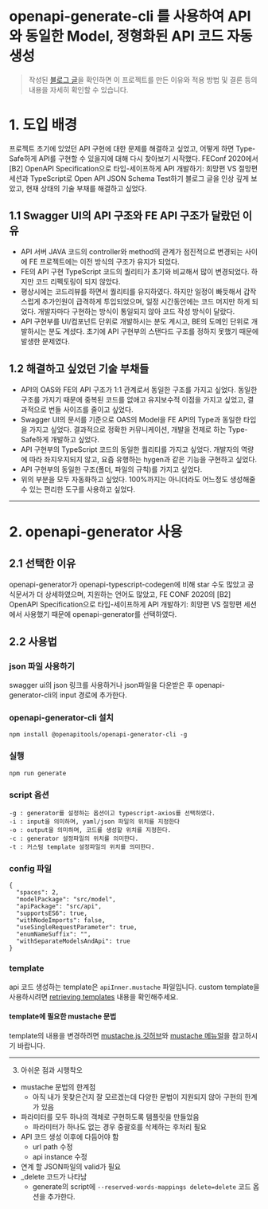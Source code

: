 openapi-generate-cli 를 사용하여 API와 동일한 Model, 정형화된 API 코드 자동 생성
========================

> 작성된 [블로그 글](https://velog.io/@kdeun1/OpenAPI-Generator%EB%A5%BC-%EC%82%AC%EC%9A%A9%ED%95%98%EC%97%AC-API%EC%99%80-%EB%8F%99%EC%9D%BC%ED%95%9C-Model%EA%B3%BC-%EC%A0%95%ED%98%95%ED%99%94%EB%90%9C-API%EC%BD%94%EB%93%9C-%EC%9E%90%EB%8F%99%EC%83%9D%EC%84%B1%ED%95%98%EA%B8%B0)을 확인하면 이 프로젝트를 만든 이유와 적용 방법 및 결론 등의 내용을 자세히 확인할 수 있습니다.

# 1. 도입 배경
프로젝트 초기에 있었던 API 구현에 대한 문제를 해결하고 싶었고, 어떻게 하면 Type-Safe하게 API를 구현할 수 있을지에 대해 다시 찾아보기 시작했다.
FEConf 2020에서 [B2] OpenAPI Specification으로 타입-세이프하게 API 개발하기: 희망편 VS 절망편 세션과 TypeScript로 Open API JSON Schema Test하기 블로그 글을 인상 깊게 보았고, 현재 상태의 기술 부채를 해결하고 싶었다.

## 1.1 Swagger UI의 API 구조와 FE API 구조가 달랐던 이유
- API 서버 JAVA 코드의 controller와 method의 관계가 점진적으로 변경되는 사이에 FE 프로젝트에는 이전 방식의 구조가 유지가 되었다.
- FE의 API 구현 TypeScript 코드의 퀄리티가 초기와 비교해서 많이 변경되었다. 하지만 코드 리펙토링이 되지 않았다.
- 평상시에는 코드리뷰를 하면서 퀄리티를 유지하였다. 하지만 일정이 빠듯해서 갑작스럽게 추가인원이 급격하게 투입되었으며, 일정 시간동안에는 코드 머지만 하게 되었다. 
  개발자마다 구현하는 방식이 통일되지 않아 코드 작성 방식이 달랐다.
- API 구현부를 UI/컴포넌트 단위로 개발하시는 분도 계시고, BE의 도메인 단위로 개발하시는 분도 계셨다. 초기에 API 구현부의 스탠다드 구조를 정하지 못했기 때문에 
  발생한 문제였다.

## 1.2 해결하고 싶었던 기술 부채들
- API의 OAS와 FE의 API 구조가 1:1 관계로서 동일한 구조를 가지고 싶었다. 동일한 구조를 가지기 때문에 중복된 코드를 없애고 유지보수적 이점을 가지고 싶었고, 
결과적으로 번들 사이즈를 줄이고 싶었다.
- Swagger UI의 문서를 기준으로 OAS의 Model을 FE API의 Type과 동일한 타입을 가지고 싶었다. 결과적으로 정확한 커뮤니케이션, 개발을 전제로 하는 
  Type-Safe하게 개발하고 싶었다.
- API 구현부의 TypeScript 코드의 동일한 퀄리티를 가지고 싶었다. 개발자의 역량에 따라 좌지우지되지 않고, 요즘 유행하는 hygen과 같은 기능을 구현하고 싶었다.
- API 구현부의 동일한 구조(폴더, 파일의 규칙)를 가지고 싶었다.
- 위의 부분을 모두 자동화하고 싶었다. 100%까지는 아니더라도 어느정도 생성해줄 수 있는 편리한 도구를 사용하고 싶었다.

****

# 2. openapi-generator 사용

## 2.1 선택한 이유
openapi-generator가 openapi-typescript-codegen에 비해 star 수도 많았고 공식문서가 더 상세하였으며, 지원하는 언어도 많았고, FE 
CONF 2020의 [B2] OpenAPI Specification으로 타입-세이프하게 API 개발하기: 희망편 VS 절망편 세션에서 사용했기 때문에 
openapi-generator를 선택하였다.

## 2.2 사용법

### json 파일 사용하기
swagger ui의 json 링크를 사용하거나 json파일을 다운받은 후 openapi-generator-cli의 input 경로에 추가한다.

### openapi-generator-cli 설치
```
npm install @openapitools/openapi-generator-cli -g
```

### 실행
```
npm run generate
```

### script 옵션
```
-g : generator를 설정하는 옵션이고 typescript-axios를 선택하였다.
-i : input을 의미하며, yaml/json 파일의 위치를 지정한다
-o : output을 의미하며, 코드를 생성할 위치를 지정한다.
-c : generator 설정파일의 위치를 의미한다.
-t : 커스텀 template 설정파일의 위치를 의미한다.
```

### config 파일
```
{
  "spaces": 2,
  "modelPackage": "src/model",
  "apiPackage": "src/api",
  "supportsES6": true,
  "withNodeImports": false,
  "useSingleRequestParameter": true,
  "enumNameSuffix": "",
  "withSeparateModelsAndApi": true
}
```

### template
api 코드 생성하는 template은 `apiInner.mustache` 파일입니다. custom template을 사용하시려면 [retrieving templates](https://openapi-generator.tech/docs/templating/#retrieving-templates) 
내용을 확인해주세요.

#### template에 필요한 mustache 문법
template의 내용을 변경하려면 [mustache.js 깃허브](https://github.com/janl/mustache.js)와 [mustache 메뉴얼](https://mustache.github.io/)을 참고하시기 
바랍니다.

****

3. 아쉬운 점과 시행착오
- mustache 문법의 한계점
  - 아직 내가 못찾은건지 잘 모르겠는데 다양한 문법이 지원되지 않아 구현의 한계가 있음 
- 파라미터를 모두 하나의 객체로 구현하도록 템플릿을 만들었음
  - 파라미터가 하나도 없는 경우 중괄호를 삭제하는 후처리 필요
- API 코드 생성 이후에 다듬어야 함
  - url path 수정
  - api instance 수정
- 연계 할 JSON파일의 valid가 필요
- _delete 코드가 나타남
  - generate의 script에 `--reserved-words-mappings delete=delete` 코드 옵션을 추가한다.

